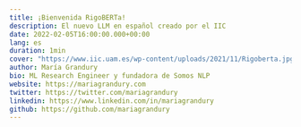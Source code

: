 ```yaml
---
title: ¡Bienvenida RigoBERTa!
description: El nuevo LLM en español creado por el IIC
date: 2022-02-05T16:00:00.000+00:00
lang: es
duration: 1min
cover: "https://www.iic.uam.es/wp-content/uploads/2021/11/Rigoberta.jpg"
author: María Grandury
bio: ML Research Engineer y fundadora de Somos NLP
website: https://mariagrandury.com
twitter: https://twitter.com/mariagrandury
linkedin: https://www.linkedin.com/in/mariagrandury
github: https://github.com/mariagrandury
---
```


